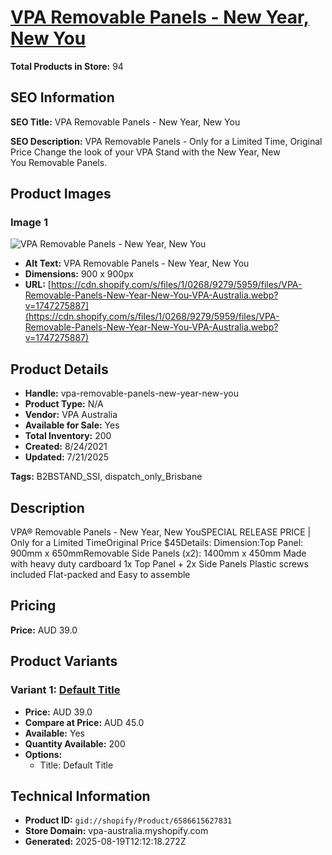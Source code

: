 # [VPA Removable Panels - New Year, New You](https://vpa-australia.myshopify.com/products/vpa-removable-panels-new-year-new-you)

**Total Products in Store:** 94

## SEO Information

**SEO Title:** VPA Removable Panels - New Year, New You

**SEO Description:** VPA Removable Panels -  Only for a Limited Time, Original Price Change the look of your VPA Stand with the New Year, New You Removable Panels.

## Product Images

### Image 1
![VPA Removable Panels - New Year, New You](https://cdn.shopify.com/s/files/1/0268/9279/5959/files/VPA-Removable-Panels-New-Year-New-You-VPA-Australia.webp?v=1747275887)

- **Alt Text:** VPA Removable Panels - New Year, New You
- **Dimensions:** 900 x 900px
- **URL:** [https://cdn.shopify.com/s/files/1/0268/9279/5959/files/VPA-Removable-Panels-New-Year-New-You-VPA-Australia.webp?v=1747275887](https://cdn.shopify.com/s/files/1/0268/9279/5959/files/VPA-Removable-Panels-New-Year-New-You-VPA-Australia.webp?v=1747275887)

## Product Details

- **Handle:** vpa-removable-panels-new-year-new-you
- **Product Type:** N/A
- **Vendor:** VPA Australia
- **Available for Sale:** Yes
- **Total Inventory:** 200
- **Created:** 8/24/2021
- **Updated:** 7/21/2025

**Tags:** B2BSTAND_SSI, dispatch_only_Brisbane

## Description

VPA® Removable Panels - New Year, New YouSPECIAL RELEASE PRICE | Only for a Limited TimeOriginal Price $45Details: Dimension:Top Panel: 900mm x 650mmRemovable Side Panels (x2): 1400mm x 450mm Made with heavy duty cardboard 1x Top Panel + 2x Side Panels Plastic screws included Flat-packed and Easy to assemble

## Pricing

**Price:** AUD 39.0

## Product Variants

### Variant 1: [Default Title](https://vpa-australia.myshopify.com/products/vpa-removable-panels-new-year-new-you)

- **Price:** AUD 39.0
- **Compare at Price:** AUD 45.0
- **Available:** Yes
- **Quantity Available:** 200
- **Options:**
  - Title: Default Title

## Technical Information

- **Product ID:** `gid://shopify/Product/6586615627831`
- **Store Domain:** vpa-australia.myshopify.com
- **Generated:** 2025-08-19T12:12:18.272Z

